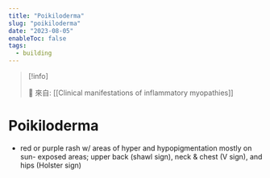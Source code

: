 ```yaml
---
title: "Poikiloderma"
slug: "poikiloderma"
date: "2023-08-05"
enableToc: false
tags:
  - building
---
```


> [!info]
>
> 🌱 來自: [[Clinical manifestations of inflammatory myopathies]]

# Poikiloderma

- red or purple rash w/ areas of hyper and hypopigmentation mostly on sun- exposed areas;
 upper back (shawl sign), neck & chest (V sign), and hips (Holster sign)

